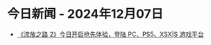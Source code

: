# 今日新闻 - 2024年12月07日
- [《流放之路 2》今日开启抢先体验，登陆 PC、PS5、XSX|S 游戏平台](https://www.ithome.com/0/815/952.htm)
